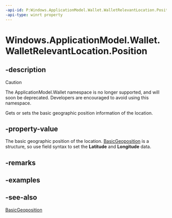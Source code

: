 ```yaml
---
-api-id: P:Windows.ApplicationModel.Wallet.WalletRelevantLocation.Position
-api-type: winrt property
---
```


<!-- Property syntax
public Windows.Devices.Geolocation.BasicGeoposition Position { get;  set; }
-->

# Windows.ApplicationModel.Wallet.WalletRelevantLocation.Position

## -description
> [!CAUTION]
> The ApplicationModel.Wallet namespace is no longer supported, and will soon be deprecated. Developers are encouraged to avoid using this namespace.

Gets or sets the basic geographic position information of the location.

## -property-value
The basic geographic position of the location. [BasicGeoposition](../windows.devices.geolocation/basicgeoposition.md) is a structure, so use field syntax to set the **Latitude** and **Longitude** data.

## -remarks

## -examples

## -see-also
[BasicGeoposition](../windows.devices.geolocation/basicgeoposition.md)